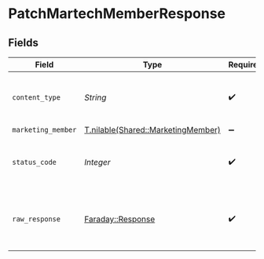 # PatchMartechMemberResponse


## Fields

| Field                                                                        | Type                                                                         | Required                                                                     | Description                                                                  |
| ---------------------------------------------------------------------------- | ---------------------------------------------------------------------------- | ---------------------------------------------------------------------------- | ---------------------------------------------------------------------------- |
| `content_type`                                                               | *String*                                                                     | :heavy_check_mark:                                                           | HTTP response content type for this operation                                |
| `marketing_member`                                                           | [T.nilable(Shared::MarketingMember)](../../models/shared/marketingmember.md) | :heavy_minus_sign:                                                           | Successful                                                                   |
| `status_code`                                                                | *Integer*                                                                    | :heavy_check_mark:                                                           | HTTP response status code for this operation                                 |
| `raw_response`                                                               | [Faraday::Response](https://www.rubydoc.info/gems/faraday/Faraday/Response)  | :heavy_check_mark:                                                           | Raw HTTP response; suitable for custom response parsing                      |